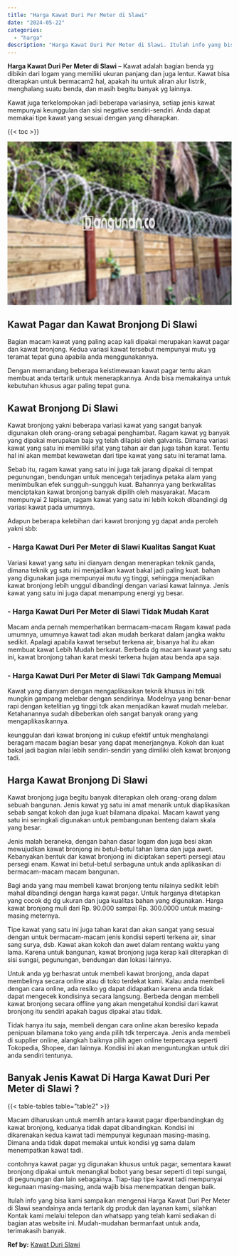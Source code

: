 ```yaml
---
title: "Harga Kawat Duri Per Meter di Slawi"
date: "2024-05-22"
categories: 
  - "harga"
description: "Harga Kawat Duri Per Meter di Slawi. Itulah info yang bisa kami sampaikan mengenai Harga Kawat Duri Per Meter di Slawi seandainya anda tertarik dg produk dan..."
---
```


**Harga Kawat Duri Per Meter di Slawi** – Kawat adalah bagian benda yg dibikin dari logam yang memiliki ukuran panjang dan juga lentur. Kawat bisa diterapkan untuk bermacam2 hal, apakah itu untuk aliran alur listrik, menghalang suatu benda, dan masih begitu banyak yg lainnya.

Kawat juga terkelompokan jadi beberapa variasinya, setiap jenis kawat mempunyai keunggulan dan sisi negative sendiri-sendiri. Anda dapat memakai tipe kawat yang sesuai dengan yang diharapkan.

{{< toc >}}

![Harga Kawat Duri Per Meter di Slawi](/images/jual-kawat-murah12.png)

## Kawat Pagar dan Kawat Bronjong Di Slawi

Bagian macam kawat yang paling acap kali dipakai merupakan kawat pagar dan kawat bronjong. Kedua variasi kawat tersebut mempunyai mutu yg teramat tepat guna apabila anda menggunakannya.

Dengan memandang beberapa keistimewaan kawat pagar tentu akan membuat anda tertarik untuk menerapkannya. Anda bisa memakainya untuk kebutuhan khusus agar paling tepat guna.

## Kawat Bronjong Di Slawi

Kawat bronjong yakni beberapa variasi kawat yang sangat banyak digunakan oleh orang-orang sebagai penghambat. Ragam kawat yg banyak yang dipakai merupakan baja yg telah dilapisi oleh galvanis. Dimana variasi kawat yang satu ini memiliki sifat yang tahan air dan juga tahan karat. Tentu hal ini akan membat kewawetan dari tipe kawat yang satu ini teramat lama.

Sebab itu, ragam kawat yang satu ini juga tak jarang dipakai di tempat pegunungan, bendungan untuk mencegah terjadinya petaka alam yang menimbulkan efek sungguh-sungguh kuat. Bahannya yang berkwalitas menciptakan kawat bronjong banyak dipilih oleh masyarakat. Macam mempunyai 2 lapisan, ragam kawat yang satu ini lebih kokoh dibandingi dg variasi kawat pada umumnya.

Adapun beberapa kelebihan dari kawat bronjong yg dapat anda peroleh yakni sbb:

### \- Harga Kawat Duri Per Meter di Slawi Kualitas Sangat Kuat

Variasi kawat yang satu ini dianyam dengan menerapkan teknik ganda, dimana teknik yg satu ini menjadikan kawat bakal jadi paling kuat. bahan yang digunakan juga mempunyai mutu yg tinggi, sehingga menjadikan kawat bronjong lebih unggul dibandingi dengan variasi kawat lainnya. Jenis kawat yang satu ini juga dapat menampung energi yg besar.

### \- Harga Kawat Duri Per Meter di Slawi Tidak Mudah Karat

Macam anda pernah memperhatikan bermacam-macam Ragam kawat pada umumnya, umumnya kawat tadi akan mudah berkarat dalam jangka waktu sedikit. Apalagi apabila kawat tersebut terkena air, bisanya hal itu akan membuat kawat Lebih Mudah berkarat. Berbeda dg macam kawat yang satu ini, kawat bronjong tahan karat meski terkena hujan atau benda apa saja.

### \- Harga Kawat Duri Per Meter di Slawi Tdk Gampang Memuai

Kawat yang dianyam dengan mengaplikasikan teknik khusus ini tdk mungkin gampang melebar dengan sendirinya. Modelnya yang benar-benar rapi dengan ketelitian yg tinggi tdk akan menjadikan kawat mudah melebar. Ketahanannya sudah dibeberkan oleh sangat banyak orang yang mengaplikasikannya.

keunggulan dari kawat bronjong ini cukup efektif untuk menghalangi beragam macam bagian besar yang dapat menerjangnya. Kokoh dan kuat bakal jadi bagian nilai lebih sendiri-sendiri yang dimiliki oleh kawat bronjong tadi.

## Harga Kawat Bronjong Di Slawi

Kawat bronjong juga begitu banyak diterapkan oleh orang-orang dalam sebuah bangunan. Jenis kawat yg satu ini amat menarik untuk diaplikasikan sebab sangat kokoh dan juga kuat bilamana dipakai. Macam kawat yang satu ini seringkali digunakan untuk pembangunan benteng dalam skala yang besar.

Jenis malah beraneka, dengan bahan dasar logam dan juga besi akan mewujudkan kawat bronjong ini betul-betul tahan lama dan juga awet. Kebanyakan bentuk dar kawat bronjong ini diciptakan seperti persegi atau persegi enam. Kawat ini betul-betul serbaguna untuk anda aplikasikan di bermacam-macam macam bangunan.

Bagi anda yang mau membeli kawat bronjong tentu nilainya sedikit lebih mahal dibandingi dengan harga kawat pagar. Untuk harganya ditetapkan yang cocok dg dg ukuran dan juga kualitas bahan yang digunakan. Harga kawat bronjong muli dari Rp. 90.000 sampai Rp. 300.0000 untuk masing-masing meternya.

Tipe kawat yang satu ini juga tahan karat dan akan sangat yang sesuai dengan untuk bermacam-macam jenis kondisi seperti terkena air, sinar sang surya, dsb. Kawat akan kokoh dan awet dalam rentang waktu yang lama. Karena untuk bangunan, kawat bronjong juga kerap kali diterapkan di sisi sungai, pegunungan, bendungan dan lokasi lainnya.

Untuk anda yg berhasrat untuk membeli kawat bronjong, anda dapat membelinya secara online atau di toko terdekat kami. Kalau anda membeli dengan cara online, ada resiko yg dapat didapatkan karena anda tidak dapat mengecek kondisinya secara langsung. Berbeda dengan membeli kawat bronjong secara offline yang akan mengetahui kondisi dari kawat bronjong itu sendiri apakah bagus dipakai atau tidak.

Tidak hanya itu saja, membeli dengan cara online akan beresiko kepada penipuan bilamana toko yang anda pilih tdk terpercaya. Jenis anda membeli di supplier online, alangkah baiknya pilih agen online terpercaya seperti Tokopedia, Shopee, dan lainnya. Kondisi ini akan menguntungkan untuk diri anda sendiri tentunya.

## Banyak Jenis Kawat Di Harga Kawat Duri Per Meter di Slawi ?

{{< table-tables table="table2" >}}

Macam diharuskan untuk memlih antara kawat pagar diperbandingkan dg kawat bronjong, keduanya tidak dapat dibandingkan. Kondisi ini dikarenakan kedua kawat tadi mempunyai kegunaan masing-masing. Dimana anda tidak dapat memakai untuk kondisi yg sama dalam menempatkan kawat tadi.

contohnya kawat pagar yg digunakan khusus untuk pagar, sementara kawat bronjong dipakai untuk menangkal bobot yang besar seperti di tepi sungai, di pegunungan dan lain sebagainya. Tiap-tiap tipe kawat tadi mempunyai kegunaan masing-masing, anda wajib bisa menempatkan dengan baik.

Itulah info yang bisa kami sampaikan mengenai Harga Kawat Duri Per Meter di Slawi seandainya anda tertarik dg produk dan layanan kami, silahkan Kontak kami melalui telepon dan whatsapp yang telah kami sediakan di bagian atas website ini. Mudah-mudahan bermanfaat untuk anda, terimakasih banyak.

**Ref by:** [Kawat Duri Slawi](https://id.wikipedia.org/wiki/Kawat)
